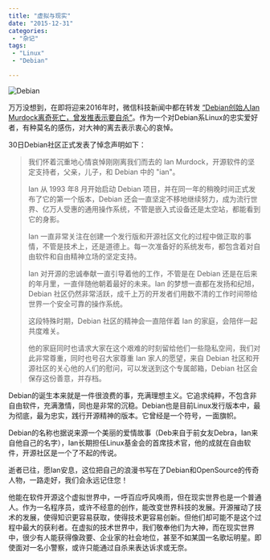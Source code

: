 ```yaml
---
title: "虚拟与现实"
date: "2015-12-31"
categories:
 - "杂记"
tags:
 - "Linux"
 - "Debian"

---
```


![Debian](http://img.article.pchome.net/00/37/34/79/pic_lib/s960x639/Operating_Systems_015s960x639.JPG)

万万没想到，在即将迎来2016年时，微信科技新闻中都在转发 [“Debian创始人Ian Murdock离奇死亡，曾发推表示要自杀”](http://www.leiphone.com/news/201512/Rnum0JX3yn5sxU3l.html?t=1451547845009)。作为一个对Debian系Linux的忠实爱好者，有种莫名的感伤，对大神的离去表示衷心的哀悼。
<!--more-->

30日Debian社区正式发表了悼念声明如下：

> 我们怀着沉重地心情哀悼刚刚离我们而去的 Ian Murdock，开源软件的坚定支持者，父亲，儿子，和 Debian 中的 "ian"。
>
> Ian 从 1993 年8 月开始启动 Debian 项目，并在同一年的稍晚时间正式发布了它的第一个版本，Debian 还会一直坚定不移地继续努力，成为流行世界、亿万人受惠的通用操作系统，不管是嵌入式设备还是太空站，都能看到它的身影。
>
> Ian 一直非常关注在创建一个发行版和开源社区文化的过程中做正取的事情，不管是技术上，还是道德上。每一次准备好的系统发布，都包含着对自由软件和自由精神立场的坚定支持。
>
> Ian 对开源的忠诚奉献一直引导着他的工作，不管是在 Debian 还是在后来的年月里，一直伴随他朝着最好的未来。Ian 的梦想一直都在发扬和纪旭，Debian 社区仍然非常活跃，成千上万的开发者们用数不清的工作时间带给世界一个安全可靠的操作系统。
>
> 这段特殊时期，Debian 社区的精神会一直陪伴着 Ian 的家庭，会陪伴一起共度难关。
>
> 他的家庭同时也请求大家在这个艰难的时刻留给他们一些隐私空间，我们对此非常尊重，同时也号召大家尊重 Ian 家人的愿望，来自 Debian 社区和开源社区的关心他的人们的慰问，可以发送到这个专属邮箱，Debian 社区会保存这份善意，并存档。

Debian的诞生本来就是一件很浪费的事，充满理想主义。它追求纯粹，不包含非自由软件，充满激情，同也是非常的沉稳。Debian也是目前Linux发行版本中，最为彻底，最为忠实，践行开源精神的版本。它曾经是一个符号，一面旗帜。

Debian的名称也据说来源一个美丽的爱情故事（Deb来自于前女友Debra，Ian来自他自己的名字），Ian长期担任Linux基金会的首席技术官，他的成就在自由软件，开源社区是一个了不起的传说。

逝者已往，愿Ian安息，这位把自己的浪漫书写在了Debian和OpenSource的传奇人物，一路走好，我们会永远记住您！

他能在软件开源这个虚拟世界中，一呼百应呼风唤雨，但在现实世界也是一个普通人。作为一名程序员，或许不经意的创作，能改变世界科技的发展。开源摧动了技术的发展，使得知识更容易获取，使得技术更容易创新。但他们却可能不是这个过程中最大的获利者。在虚拟的技术世界中，我们敬奉他们为大神，而在现实世界中，很少有人能获得像政要、企业家的社会地位，甚至不如某国一名歌坛明星。即使面对一名小警察，或许只能通过自杀来表达诉求或无奈。
